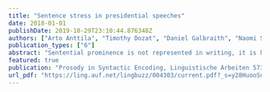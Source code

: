 ```yaml
---
title: "Sentence stress in presidential speeches"
date: 2018-01-01
publishDate: 2019-10-29T23:10:44.876348Z
authors: ["Arto Anttila", "Timothy Dozat", "Daniel Galbraith", "Naomi Shapiro"]
publication_types: ["6"]
abstract: "Sentential prominence is not represented in writing, it is hard to measure phonetically, and it is highly variable, yet it undoubtedly exists. Here we report preliminary findings from our study of sentential prominence in the inaugural addresses of six US presidents. We confirm the familiar hypothesis that sentential prominence has two sources (Jespersen 1920): it is partly MECHANICAL and depends on syntax (Chomsky and Halle 1968, Liberman and Prince 1977, Cinque 1993) and partly MEANINGFUL in that it highlights informative material (Bolinger 1972). Both contribute independently to perceived prominence. Pursuing the view that sentential prominence is a matter of STRESS, we provide evidence for the linguistic reality of the Nuclear Stress Rule (Chomsky and Halle 1968) as well as the view that information coincides with stress peaks in good prose (Bolinger 1957). We also observe that part of speech matters to sentence stress: noun and adjective stresses are loud and mechanical; verb and function word stresses are soft and meaningful. We suggest that this may explain why parts of speech differ in word phonology as well."
featured: true
publication: "Prosody in Syntactic Encoding, Linguistische Arbeiten 573, ed. Gerrit Kentner and Joost Kremers"
url_pdf: "https://ling.auf.net/lingbuzz/004303/current.pdf?_s=y28HuooSqePn20EV"
---
```


